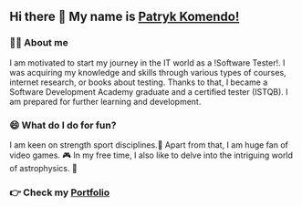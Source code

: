 ## Hi there 👋 My name is [Patryk Komendo!](https://www.linkedin.com/in/patryk-komendo/)

### :technologist: About me 
I am motivated to start my journey in the IT world as a !Software Tester!. I was acquiring my knowledge and skills through various types of courses, internet research, or books about testing. Thanks to that, I became a Software Development Academy graduate and a certified tester (ISTQB). I am prepared for further learning and development. 

### 😄 What do I do for fun? 
I am keen on strength sport disciplines.:muscle: Apart from that, I am huge fan of video games. :video_game: In my free time, I also like to delve into the intriguing world of astrophysics. 🚀

### :point_right: Check my [Portfolio](https://github.com/PatrykKomendo/Portfolio) 

<!--
**PatrykKomendo/PatrykKomendo** is a ✨ _special_ ✨ repository because its `README.md` (this file) appears on your GitHub profile.

Here are some ideas to get you started:

- 🔭 I’m currently working on ...
- 🌱 I’m currently learning ...
- 👯 I’m looking to collaborate on ...
- 🤔 I’m looking for help with ...
- 💬 Ask me about ...
- 📫 How to reach me: ...
- 😄 Pronouns: ...
- ⚡ Fun fact: ...
-->
